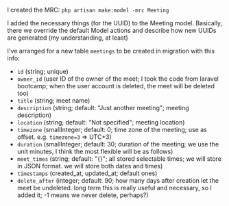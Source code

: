 I created the MRC:
`php artisan make:model -mrc Meeting`

I added the necessary things (for the UUID) to the Meeting model. Basically, there we override the default Model actions and describe how new UUIDs are generated (my understanding, at least)

I've arranged for a new table `meetings` to be created in migration with this info:
- `id` (string; unique)
- `owner_id` (user ID of the owner of the meet; I took the code from laravel bootcamp; when the user account is deleted, the meet will be deleted too)
- `title` (string; meet name)
- `description` (string; default: "Just another meeting"; meeting description)
- `location` (string; default: "Not specified"; meeting location)
- `timezone` (smallInteger; default: 0; time zone of the meeting; use as offset. e.g. `timezone=3` => UTC+3)
- `duration` (smallInteger; default: 30; duration of the meeting; we use the unit minutes, I think the most flexible will be as follows)
- `meet_times` (string; default: "{}"; all stored selectable times; we will store in JSON format. we will store both dates and times)
- `timestamps` (created_at, updated_at; default ones)
- `delete_after` (integer; default: 90; how many days after creation let the meet be undeleted. long term this is really useful and necessary, so I added it; -1 means we never delete, perhaps?)
